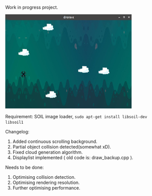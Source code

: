 Work in progress project. 

![Alt text](/WorkOut/temp_files/dronx.jpg?raw=true "droneX")

Requirement: SOIL image loader, `sudo apt-get install libsoil-dev libsoil1`

Changelog:

1. Added continuous scrolling background.
2. Partial object collision detected(somewhat xD).
3. Fixed cloud generation algorithm.
4. Displaylist implemented ( old code is: draw_backup.cpp ).

Needs to be done:

1. Optimising collision detection.
2. Optimising rendering resolution.
3. Further optimising performance.
